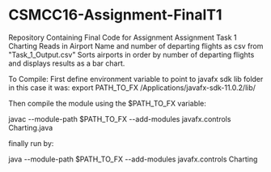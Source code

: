 # CSMCC16-Assignment-FinalT1
Repository Containing Final Code for Assignment
Assignment
Task 1 Charting 
Reads in Airport Name and number of departing flights as csv from "Task_1_Output.csv"
Sorts airports in order by number of departing flights and displays
results as a bar chart.

To Compile:
First define environment variable to point to javafx sdk lib folder
in this case it was:
export PATH_TO_FX /Applications/javafx-sdk-11.0.2/lib/
 
Then compile the module using the $PATH_TO_FX variable:
 
javac --module-path $PATH_TO_FX --add-modules javafx.controls Charting.java 

finally run by:
 
java --module-path $PATH_TO_FX --add-modules javafx.controls Charting
